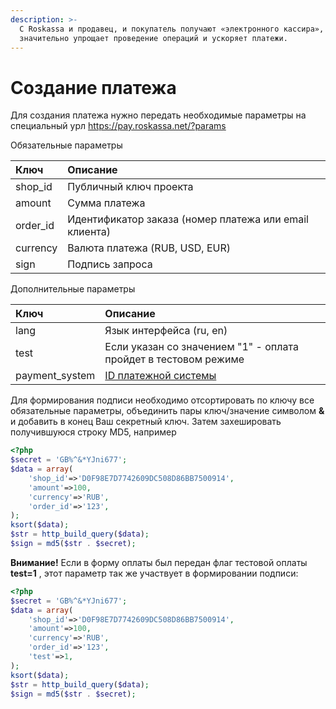 ```yaml
---
description: >-
  С Roskassa и продавец, и покупатель получают «электронного кассира», который
  значительно упрощает проведение операций и ускоряет платежи.
---
```


# Создание платежа

Для создания платежа нужно передать необходимые параметры на специальный урл https://pay.roskassa.net/?params

Обязательные параметры

| Ключ | Описание |
| :--- | :--- |
| shop\_id | Публичный ключ проекта |
| amount | Сумма платежа |
| order\_id | Идентификатор заказа \(номер платежа или email клиента\) |
| currency | Валюта платежа \(RUB, USD, EUR\) |
| sign | Подпись запроса |

Дополнительные параметры

| Ключ | Описание |
| :--- | :--- |
| lang | Язык интерфейса \(ru, en\) |
| test | Если указан со значением "1" - оплата пройдет в тестовом режиме |
| payment\_system | [ID платежной системы](../spravochnaya-informaciya/payment-systems.md)  |

Для формирования подписи необходимо отсортировать по ключу все обязательные параметры,  объединить пары ключ/значение символом **&** и добавить в конец  Ваш секретный ключ. Затем захешировать получившуюся строку  MD5, например

```php
<?php 
$secret = 'GB%^&*YJni677';
$data = array(
    'shop_id'=>'D0F98E7D7742609DC508D86BB7500914',
    'amount'=>100,
    'currency'=>'RUB',
    'order_id'=>'123',
);
ksort($data);
$str = http_build_query($data);
$sign = md5($str . $secret);

```

**Внимание!** Если в форму оплаты был передан флаг тестовой оплаты **test=1** , этот параметр так же участвует в формировании подписи:

```php
<?php 
$secret = 'GB%^&*YJni677';
$data = array(
    'shop_id'=>'D0F98E7D7742609DC508D86BB7500914',
    'amount'=>100,
    'currency'=>'RUB',
    'order_id'=>'123',
    'test'=>1,
);
ksort($data);
$str = http_build_query($data);
$sign = md5($str . $secret);

```

